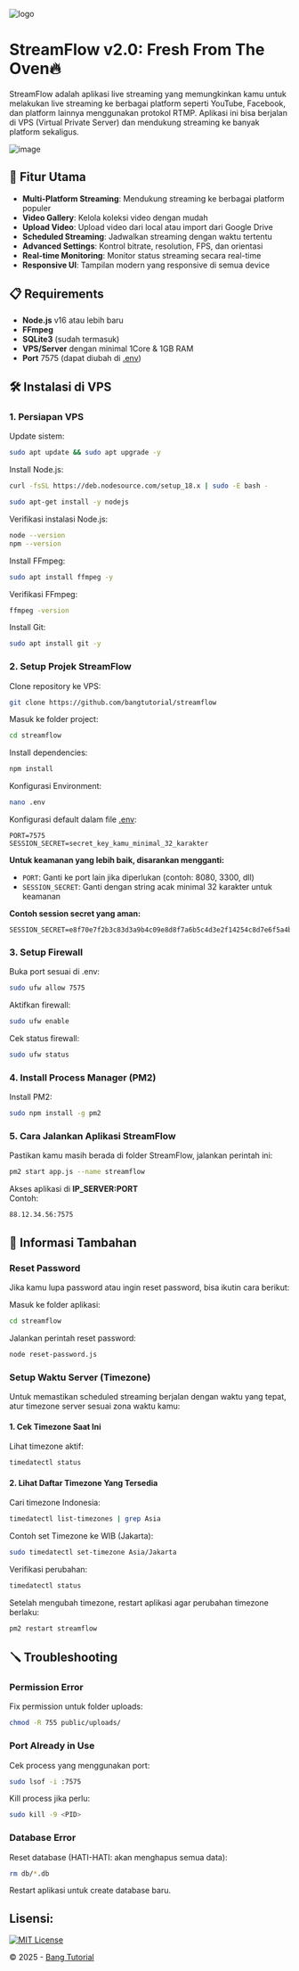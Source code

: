![logo](https://github.com/user-attachments/assets/50231124-d546-43cb-9cf4-7a06a1dad5bd)

# StreamFlow v2.0: Fresh From The Oven🔥

StreamFlow adalah aplikasi live streaming yang memungkinkan kamu untuk melakukan live streaming ke berbagai platform seperti YouTube, Facebook, dan platform lainnya menggunakan protokol RTMP. Aplikasi ini bisa berjalan di VPS (Virtual Private Server) dan mendukung streaming ke banyak platform sekaligus.

![image](https://github.com/user-attachments/assets/bc280024-e215-4880-ac25-b3bb7ac2c68b)



## 🚀 Fitur Utama

- **Multi-Platform Streaming**: Mendukung streaming ke berbagai platform populer
- **Video Gallery**: Kelola koleksi video dengan mudah
- **Upload Video**: Upload video dari local atau import dari Google Drive
- **Scheduled Streaming**: Jadwalkan streaming dengan waktu tertentu
- **Advanced Settings**: Kontrol bitrate, resolution, FPS, dan orientasi
- **Real-time Monitoring**: Monitor status streaming secara real-time
- **Responsive UI**: Tampilan modern yang responsive di semua device

## 📋 Requirements

- **Node.js** v16 atau lebih baru
- **FFmpeg**
- **SQLite3** (sudah termasuk)
- **VPS/Server** dengan minimal 1Core & 1GB RAM
- **Port** 7575 (dapat diubah di [.env](.env))

## 🛠️ Instalasi di VPS

### 1. Persiapan VPS

Update sistem:

```bash
sudo apt update && sudo apt upgrade -y
```

Install Node.js:

```bash
curl -fsSL https://deb.nodesource.com/setup_18.x | sudo -E bash -
```

```bash
sudo apt-get install -y nodejs
```

Verifikasi instalasi Node.js:

```bash
node --version
npm --version
```

Install FFmpeg:

```bash
sudo apt install ffmpeg -y
```

Verifikasi FFmpeg:
```bash
ffmpeg -version
```

Install Git:

```bash
sudo apt install git -y
```

### 2. Setup Projek StreamFlow

Clone repository ke VPS:

```bash
git clone https://github.com/bangtutorial/streamflow
```

Masuk ke folder project:

```bash
cd streamflow
```

Install dependencies:

```bash
npm install
```

Konfigurasi Environment:

```bash
nano .env
```

Konfigurasi default dalam file [.env](.env):

```env
PORT=7575
SESSION_SECRET=secret_key_kamu_minimal_32_karakter
```

**Untuk keamanan yang lebih baik, disarankan mengganti:**
- `PORT`: Ganti ke port lain jika diperlukan (contoh: 8080, 3300, dll)
- `SESSION_SECRET`: Ganti dengan string acak minimal 32 karakter untuk keamanan

**Contoh session secret yang aman:**
```env
SESSION_SECRET=e8f70e7f2b3c83d3a9b4c09e8d8f7a6b5c4d3e2f14254c8d7e6f5a4b3c2d1e0
```

### 3. Setup Firewall

Buka port sesuai di .env:

```bash
sudo ufw allow 7575
```

Aktifkan firewall:

```bash
sudo ufw enable
```

Cek status firewall:

```bash
sudo ufw status
```

### 4. Install Process Manager (PM2)

Install PM2:

```bash
sudo npm install -g pm2
```

### 5. Cara Jalankan Aplikasi StreamFlow

Pastikan kamu masih berada di folder StreamFlow, jalankan perintah ini:

```bash
pm2 start app.js --name streamflow
```

Akses aplikasi di <b>IP_SERVER:PORT</b><br>
Contoh:

```bash
88.12.34.56:7575
```

## 📝 Informasi Tambahan

### Reset Password

Jika kamu lupa password atau ingin reset password, bisa ikutin cara berikut:

Masuk ke folder aplikasi:

```bash
cd streamflow
```

Jalankan perintah reset password:

```bash
node reset-password.js
```

### Setup Waktu Server (Timezone)

Untuk memastikan scheduled streaming berjalan dengan waktu yang tepat, atur timezone server sesuai zona waktu kamu:

#### 1. Cek Timezone Saat Ini

Lihat timezone aktif:

```bash
timedatectl status
```

#### 2. Lihat Daftar Timezone Yang Tersedia

Cari timezone Indonesia:

```bash
timedatectl list-timezones | grep Asia
```

Contoh set Timezone ke WIB (Jakarta):

```bash
sudo timedatectl set-timezone Asia/Jakarta
```

Verifikasi perubahan:

```bash
timedatectl status
```

Setelah mengubah timezone, restart aplikasi agar perubahan timezone berlaku:

```bash
pm2 restart streamflow
```

## 🪛 Troubleshooting

### Permission Error

Fix permission untuk folder uploads:

```bash
chmod -R 755 public/uploads/
```

### Port Already in Use

Cek process yang menggunakan port:

```bash
sudo lsof -i :7575
```

Kill process jika perlu:

```bash
sudo kill -9 <PID>
```

### Database Error

Reset database (HATI-HATI: akan menghapus semua data):

```bash
rm db/*.db
```

Restart aplikasi untuk create database baru.

## Lisensi:

[![MIT License](https://img.shields.io/badge/License-MIT-green.svg)](https://github.com/bangtutorial/streamflow/blob/main/LICENSE)

© 2025 - [Bang Tutorial](https://youtube.com/bangtutorial)
